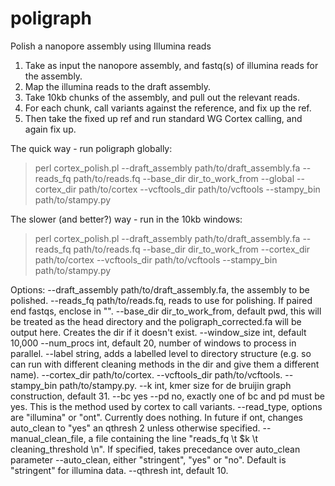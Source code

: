 # poligraph
Polish a nanopore assembly using Illumina reads

1. Take as input the nanopore assembly, and fastq(s) of illumina reads for the assembly.
2. Map the illumina reads to the draft assembly.
2. Take 10kb chunks of the assembly, and pull out the relevant reads.
3. For each chunk, call variants against the reference, and fix up the ref.
4. Then take the fixed up ref and run standard WG Cortex calling, and again fix up.

The quick way - run poligraph globally:
> perl cortex_polish.pl --draft_assembly path/to/draft_assembly.fa --reads_fq path/to/reads.fq --base_dir dir_to_work_from --global --cortex_dir path/to/cortex --vcftools_dir path/to/vcftools --stampy_bin path/to/stampy.py

The slower (and better?) way - run in the 10kb windows:
> perl cortex_polish.pl --draft_assembly path/to/draft_assembly.fa --reads_fq path/to/reads.fq --base_dir dir_to_work_from --cortex_dir path/to/cortex --vcftools_dir path/to/vcftools --stampy_bin path/to/stampy.py

Options:
--draft_assembly path/to/draft_assembly.fa, the assembly to be polished.
--reads_fq path/to/reads.fq, reads to use for polishing. If paired end fastqs, enclose in "".
--base_dir dir_to_work_from, default pwd, this will be treated as the head directory and the poligraph_corrected.fa will be output here. Creates the dir if it doesn't exist.
--window_size int, default 10,000 
--num_procs int, default 20, number of windows to process in parallel. 
--label string, adds a labelled level to directory structure (e.g. so can run with different cleaning methods in the dir and give them a different name).
--cortex_dir path/to/cortex.
--vcftools_dir path/to/vcftools.
--stampy_bin path/to/stampy.py.
--k int, kmer size for de bruijin graph construction, default 31.
--bc yes --pd no, exactly one of bc and pd must be yes. This is the method used by cortex to call variants.
--read_type, options are "illumina" or "ont". Currently does nothing. In future if ont, changes auto_clean to "yes" an qthresh 2 unless otherwise specified.
--manual_clean_file, a file containing the line "reads_fq \t $k \t cleaning_threshold \n". If specified, takes precedance over auto_clean parameter
--auto_clean, either "stringent", "yes" or "no". Default is "stringent" for illumina data.
--qthresh int, default 10.

